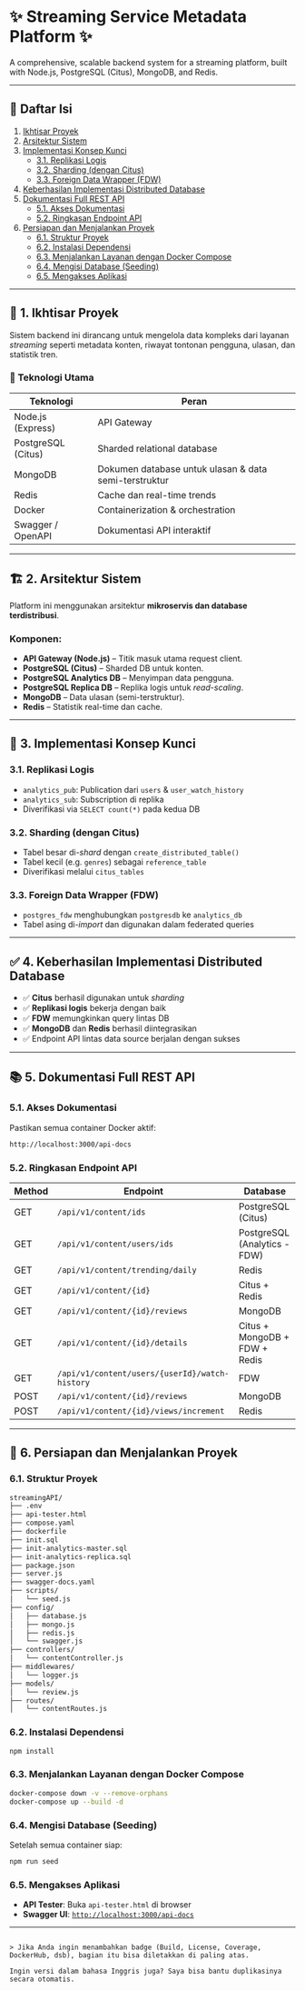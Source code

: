 
# ✨ Streaming Service Metadata Platform ✨

A comprehensive, scalable backend system for a streaming platform, built with Node.js, PostgreSQL (Citus), MongoDB, and Redis.

---

## 📑 Daftar Isi

1. [Ikhtisar Proyek](#-1-ikhtisar-proyek)
2. [Arsitektur Sistem](#-2-arsitektur-sistem)
3. [Implementasi Konsep Kunci](#-3-implementasi-konsep-kunci)
   - [3.1. Replikasi Logis](#31-replikasi-logis)
   - [3.2. Sharding (dengan Citus)](#32-sharding-dengan-citus)
   - [3.3. Foreign Data Wrapper (FDW)](#33-foreign-data-wrapper-fdw)
4. [Keberhasilan Implementasi Distributed Database](#-4-keberhasilan-implementasi-distributed-database)
5. [Dokumentasi Full REST API](#-5-dokumentasi-full-rest-api)
   - [5.1. Akses Dokumentasi](#51-akses-dokumentasi)
   - [5.2. Ringkasan Endpoint API](#52-ringkasan-endpoint-api)
6. [Persiapan dan Menjalankan Proyek](#-6-persiapan-dan-menjalankan-proyek)
   - [6.1. Struktur Proyek](#61-struktur-proyek)
   - [6.2. Instalasi Dependensi](#62-instalasi-dependensi)
   - [6.3. Menjalankan Layanan dengan Docker Compose](#63-menjalankan-layanan-dengan-docker-compose)
   - [6.4. Mengisi Database (Seeding)](#64-mengisi-database-seeding)
   - [6.5. Mengakses Aplikasi](#65-mengakses-aplikasi)

---

## 🌟 1. Ikhtisar Proyek

Sistem backend ini dirancang untuk mengelola data kompleks dari layanan *streaming* seperti metadata konten, riwayat tontonan pengguna, ulasan, dan statistik tren.

### 🔧 Teknologi Utama

| Teknologi            | Peran                                                       |
|----------------------|-------------------------------------------------------------|
| Node.js (Express)    | API Gateway                                                 |
| PostgreSQL (Citus)   | Sharded relational database                                 |
| MongoDB              | Dokumen database untuk ulasan & data semi-terstruktur       |
| Redis                | Cache dan real-time trends                                  |
| Docker               | Containerization & orchestration                            |
| Swagger / OpenAPI    | Dokumentasi API interaktif                                  |

---

## 🏗️ 2. Arsitektur Sistem

Platform ini menggunakan arsitektur **mikroservis dan database terdistribusi**.

### Komponen:

- **API Gateway (Node.js)** – Titik masuk utama request client.
- **PostgreSQL (Citus)** – Sharded DB untuk konten.
- **PostgreSQL Analytics DB** – Menyimpan data pengguna.
- **PostgreSQL Replica DB** – Replika logis untuk *read-scaling*.
- **MongoDB** – Data ulasan (semi-terstruktur).
- **Redis** – Statistik real-time dan cache.

---

## 🔑 3. Implementasi Konsep Kunci

### 3.1. Replikasi Logis

- `analytics_pub`: Publication dari `users` & `user_watch_history`
- `analytics_sub`: Subscription di replika
- Diverifikasi via `SELECT count(*)` pada kedua DB

### 3.2. Sharding (dengan Citus)

- Tabel besar di-*shard* dengan `create_distributed_table()`
- Tabel kecil (e.g. `genres`) sebagai `reference_table`
- Diverifikasi melalui `citus_tables`

### 3.3. Foreign Data Wrapper (FDW)

- `postgres_fdw` menghubungkan `postgresdb` ke `analytics_db`
- Tabel asing di-*import* dan digunakan dalam federated queries

---

## ✅ 4. Keberhasilan Implementasi Distributed Database

- ✅ **Citus** berhasil digunakan untuk *sharding*
- ✅ **Replikasi logis** bekerja dengan baik
- ✅ **FDW** memungkinkan query lintas DB
- ✅ **MongoDB** dan **Redis** berhasil diintegrasikan
- ✅ Endpoint API lintas data source berjalan dengan sukses

---

## 📚 5. Dokumentasi Full REST API

### 5.1. Akses Dokumentasi

Pastikan semua container Docker aktif:

```bash
http://localhost:3000/api-docs
````

### 5.2. Ringkasan Endpoint API

| Method | Endpoint                                       | Database                      |
| ------ | ---------------------------------------------- | ----------------------------- |
| GET    | `/api/v1/content/ids`                          | PostgreSQL (Citus)            |
| GET    | `/api/v1/content/users/ids`                    | PostgreSQL (Analytics - FDW)  |
| GET    | `/api/v1/content/trending/daily`               | Redis                         |
| GET    | `/api/v1/content/{id}`                         | Citus + Redis                 |
| GET    | `/api/v1/content/{id}/reviews`                 | MongoDB                       |
| GET    | `/api/v1/content/{id}/details`                 | Citus + MongoDB + FDW + Redis |
| GET    | `/api/v1/content/users/{userId}/watch-history` | FDW                           |
| POST   | `/api/v1/content/{id}/reviews`                 | MongoDB                       |
| POST   | `/api/v1/content/{id}/views/increment`         | Redis                         |

---

## 🚀 6. Persiapan dan Menjalankan Proyek

### 6.1. Struktur Proyek

```bash
streamingAPI/
├── .env
├── api-tester.html
├── compose.yaml
├── dockerfile
├── init.sql
├── init-analytics-master.sql
├── init-analytics-replica.sql
├── package.json
├── server.js
├── swagger-docs.yaml
├── scripts/
│   └── seed.js
├── config/
│   ├── database.js
│   ├── mongo.js
│   ├── redis.js
│   └── swagger.js
├── controllers/
│   └── contentController.js
├── middlewares/
│   └── logger.js
├── models/
│   └── review.js
├── routes/
│   └── contentRoutes.js
```

### 6.2. Instalasi Dependensi

```bash
npm install
```

### 6.3. Menjalankan Layanan dengan Docker Compose

```bash
docker-compose down -v --remove-orphans
docker-compose up --build -d
```

### 6.4. Mengisi Database (Seeding)

Setelah semua container siap:

```bash
npm run seed
```

### 6.5. Mengakses Aplikasi

* **API Tester**: Buka `api-tester.html` di browser
* **Swagger UI**: [`http://localhost:3000/api-docs`](http://localhost:3000/api-docs)

---

```

> Jika Anda ingin menambahkan badge (Build, License, Coverage, DockerHub, dsb), bagian itu bisa diletakkan di paling atas.

Ingin versi dalam bahasa Inggris juga? Saya bisa bantu duplikasinya secara otomatis.
```

